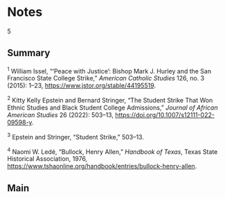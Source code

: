 # Notes

5

## Summary

<a name="1"></a><sup>1</sup> William Issel, “‘Peace with Justice’: Bishop Mark J. Hurley and the San Francisco State College Strike,” *American Catholic Studies* 126, no. 3 (2015): 1–23, https://www.jstor.org/stable/44195519.

<a name="2"></a><sup>2</sup> Kitty Kelly Epstein and Bernard Stringer, “The Student Strike That Won Ethnic Studies and Black Student College Admissions,” *Journal of African American Studies* 26 (2022): 503–13, https://doi.org/10.1007/s12111-022-09598-y.

<a name="3"></a><sup>3</sup> Epstein and Stringer, “Student Strike,” 503–13.

<a name="4"></a><sup>4</sup> Naomi W. Ledé, “Bullock, Henry Allen,” *Handbook of Texas*, Texas State Historical Association, 1976, https://www.tshaonline.org/handbook/entries/bullock-henry-allen.

## Main 
